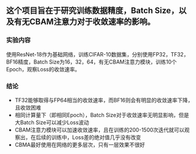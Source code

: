 ## 这个项目旨在于研究训练数据精度，Batch Size，以及有无CBAM注意力对于收敛速率的影响。

### 实验内容

使用ResNet-18作为基础网络，训练CIFAR-10数据集，分别使用FP32，TF32，BF16精度，Batch Size为16，32，64，有无CBAM注意力模块，训练10个Epoch，观察Loss的收敛速率。

### 结论

* TF32能够取得与FP64相当的收敛速率，而BF16则会有明显的收敛速率下降，且收敛困难
* 相同计算量下（即相同Epoch），Batch Size对于收敛速率无明显影响，但是大Batch Size可以减少Loss波动
* CBAM注意力模块可以加速收敛速率，且在训练的200-1500次迭代就可以观察出，在后续的训练中，Loss差的绝对值几乎没有改变
* CBMA最好使用在网络的更多层次，只有一层效果不很好